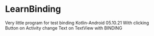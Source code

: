 # LearnBinding
Very little program for test binding Kotlin-Android 05.10.21
With clicking Button on Activity change Text on TextView with BINDING
